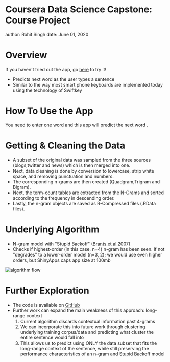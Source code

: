 Coursera Data Science Capstone: Course Project
========================================================
author: Rohit Singh
date: June 01, 2020

Overview
========================================================

If you haven't tried out the app, go [here](https://kumarsrohit.shinyapps.io/CapstoneFinalProjecy) to try it!

- Predicts next word as the user types a sentence
- Similar to the way most smart phone keyboards are implemented today using the technology of Swiftkey

How To Use the App
========================================================

You need to enter one word and this app will predict the next word .


Getting & Cleaning the Data
========================================================

- A subset of the original data was sampled from the three sources (blogs,twitter and news) which is then merged into one.
- Next, data cleaning is done by conversion to lowercase, strip white space, and removing punctuation and numbers.
- The corresponding n-grams are then created (Quadgram,Trigram and Bigram).
- Next, the term-count tables are extracted from the N-Grams and sorted according to the frequency in descending order.
- Lastly, the n-gram objects are saved as R-Compressed files (.RData files).

Underlying Algorithm
========================================================

- N-gram model with "Stupid Backoff" ([Brants et al 2007](http://www.cs.columbia.edu/~smaskey/CS6998-0412/supportmaterial/langmodel_mapreduce.pdf))
- Checks if highest-order (in this case, n=4) n-gram has been seen. If not "degrades" to a lower-order model (n=3, 2); we would use even higher orders, but ShinyApps caps app size at 100mb

<div style="align:top"><img src="./www/algo-flow.png" alt="algorithm flow" /></div>


Further Exploration
========================================================

- The code is available on [GitHub](https://github.com/kumarsrohit/Capstone)
- Further work can expand the main weakness of this approach: long-range context
    1. Current algorithm discards contextual information past 4-grams
    2. We can incorporate this into future work through clustering underlying training corpus/data and predicting what cluster the entire sentence would fall into
    3. This allows us to predict using ONLY the data subset that fits the long-range context of the sentence, while still preserving the performance characteristics of an n-gram and Stupid Backoff model
